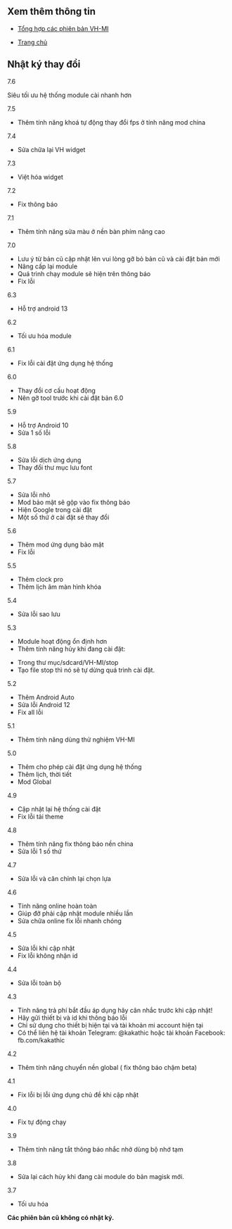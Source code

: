 **Xem thêm thông tin**
----
+ [Tổng hợp các phiên bản VH-MI](https://github.com/kakathic/ZH-VN/releases)

+ [Trang chủ](https://kakathic.github.io/ZH-VN/Web/Index)

**Nhật ký thay đổi**
----
7.6

Siêu tối ưu hệ thống module cài nhanh hơn 

7.5

+ Thêm tính năng khoá tự động thay đổi fps ở tính năng mod china

7.4

+ Sửa chữa lại VH widget

7.3

+ Việt hóa widget

7.2

+ Fix thông báo

7.1

+ Thêm tính năng sửa màu ở nền bàn phím nâng cao 

7.0

+ Lưu ý từ bản cũ cập nhật lên vui lòng gỡ bỏ bản cũ và cài đặt bản mới 
+ Nâng cấp lại module
+ Quá trình chạy module sẽ hiện trên thông báo 
+ Fix lỗi

6.3

+ Hỗ trợ android 13

6.2

+ Tối ưu hóa module

6.1

+ Fix lỗi cài đặt ứng dụng hệ thống

6.0

+ Thay đổi cơ cấu hoạt động
+ Nên gỡ tool trước khi cài đặt bản 6.0

5.9

+ Hỗ trợ Android 10
+ Sửa 1 số lỗi

5.8

+ Sửa lỗi dịch ứng dụng 
+ Thay đổi thư mục lưu font 

5.7

+ Sửa lỗi nhỏ
+ Mod bảo mật sẽ gộp vào fix thông báo
+ Hiện Google trong cài đặt
+ Một số thứ ở cài đặt sẽ thay đổi

5.6

+ Thêm mod ứng dụng bảo mật
+ Fix lỗi

5.5

+ Thêm clock pro
+ Thêm lịch âm màn hình khóa 

5.4

+ Sửa lỗi sao lưu

5.3

- Module hoạt động ổn định hơn
- Thêm tính năng hủy khi đang cài đặt:
+ Trong thư mục/sdcard/VH-MI/stop
+ Tạo file stop thì nó sẽ tự dừng quá trình cài đặt.

5.2

+ Thêm Android Auto
+ Sửa lỗi Android 12
+ Fix all lỗi 

5.1

+ Thêm tính năng dùng thử nghiệm VH-MI

5.0

+ Thêm cho phép cài đặt ứng dụng hệ thống
+ Thêm lịch, thời tiết
+ Mod Global

4.9

+ Cập nhật lại hệ thống cài đặt
+ Fix lỗi tải theme 

4.8

+ Thêm tính năng fix thông báo nền china
+ Sửa lỗi 1 số thứ

4.7

+ Sửa lỗi và căn chỉnh lại chọn lựa

4.6

+ Tính năng online hoàn toàn
+ Giúp đỡ phải cập nhật module nhiều lần
+ Sửa chữa online fix lỗi nhanh chóng

4.5

+ Sửa lỗi khi cập nhật
+ Fix lỗi không nhận id

4.4

+ Sửa lỗi toàn bộ

4.3

+ Tính năng trả phí bắt đầu áp dụng hãy cân nhắc trước khi cập nhật!
+ Hãy gửi thiết bị và id khi thông báo lỗi
+ Chỉ sử dụng cho thiết bị hiện tại và tài khoản mi account hiện tại
+ Có thể liên hệ tài khoản Telegram: @kakathic hoặc tài khoản Facebook: fb.com/kakathic 

4.2

+ Thêm tính năng chuyển nền global ( fix thông báo chậm beta)

4.1

+ Fix lỗi bị lỗi ứng dụng chủ đề khi cập nhật

4.0

+ Fix tự động chạy

3.9

+ Thêm tính năng tắt thông báo nhắc nhở dùng bộ nhớ tạm

3.8

+ Sửa lại cách hủy khi đang cài module do bản magisk mới.

3.7

+ Tối ưu hóa

**Các phiên bản cũ không có nhật ký.**

